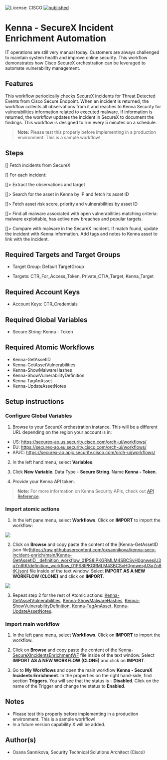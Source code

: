 ![License: CISCO](https://img.shields.io/badge/License-CISCO-blue.svg)
[![published](https://static.production.devnetcloud.com/codeexchange/assets/images/devnet-published.svg)](https://developer.cisco.com/codeexchange/github/repo/<REPO-HERE>)

# Kenna - SecureX Incident Enrichment Automation

IT operations are still very manual today. Customers are always challenged to maintain system health and improve online security. This workflow demonstrates how Cisco SecureX orchestration can be leveraged to automate vulnerability management.

## Features

This workflow periodically checks SecureX incidents for Threat Detected Events from Cisco Secure Endpoint. When an incident is returned, the workflow collects all observations from it and reaches to Kenna Security for vulnerabilities information related to executed malware. If information is returned, the workflow updates the incident in SecureX to document the findings. This workflow is designed to run every 5 minutes on a schedule.

> **Note:** Please test this properly before implementing in a production environment. This is a sample workflow!

## Steps

[] Fetch incidents from SecureX

[] For each incident:

[]> Extract the observations and target

[]> Search for the asset in Kenna by IP and fetch its asset ID

[]> Fetch asset risk score, priority and vulnerabilities by asset ID

[]> Find all malware associated with open vulnerabilities matching criteria: malware exploitable, has active new breaches and popular targets.

[]> Compare with malware in the SecureX incident. If match found, update the incident with Kenna information. Add tags and notes to Kenna asset to link with the incident.

## Required Targets and Target Groups

* Target Group: Default TargetGroup

* Targets: CTR_For_Access_Token, Private_CTIA_Target, Kenna_Target

## Required Account Keys

* Account Keys: CTR_Credentials

## Required Global Variables

* Secure String: Kenna - Token

## Required Atomic Workflows

* Kenna-GetAssetID
* Kenna-GetAssetVulnerabilities
* Kenna-ShowMalwareHashes
* Kenna-ShowVulnerabilityDefinition
* Kenna-TagAnAsset
* Kenna-UpdateAssetNotes

## Setup instructions

### Configure Global Variables

1. Browse to your SecureX orchestration instance. This will be a different URL depending on the region your account is in: 

* US: https://securex-ao.us.security.cisco.com/orch-ui/workflows/
* EU: https://securex-ao.eu.security.cisco.com/orch-ui/workflows/
* APJC: https://securex-ao.apjc.security.cisco.com/orch-ui/workflows/

2. In the left hand menu, select **Variables**.

3. Click **New Variable**. Data Type - **Secure String**. Name **Kenna - Token**.

4. Provide your Kenna API token.

>**Note:** For more information on Kenna Security APIs, check out [API Reference](https://apidocs.kennasecurity.com/reference).


### Import atomic actions

1. In the left pane menu, select **Workflows**. Click on **IMPORT** to import the workflow:

![](screenshots/import-workflow.png)

2. Click on **Browse** and copy paste the content of the [Kenna-GetAssetID json file]https://raw.githubusercontent.com/oxsannikova/kenna-secx-incident-enrich/main/Kenna-GetAssetID__definition_workflow_01PS8IPKGRMLM4SBCSvH0gnwesjU3qZn8tK/definition_workflow_01PS8IPKGRMLM4SBCSvH0gnwesjU3qZn8tK.json) file inside of the text window. Select **IMPORT AS A NEW WORKFLOW (CLONE)** and click on **IMPORT**.

![](screenshots/copy-paste.png)

3. Repeat step 2 for the rest of Atomic actions: [Kenna-GetAssetVulnerabilities](https://raw.githubusercontent.com/oxsannikova/kenna-secx-incident-enrich/main/Kenna-GetAssetVulnerabilities__definition_workflow_01PS92J4863DX7ifHF01heFerwmqnoTJ2YI/definition_workflow_01PS92J4863DX7ifHF01heFerwmqnoTJ2YI.json), [Kenna-ShowMalwareHashes](https://raw.githubusercontent.com/oxsannikova/kenna-secx-incident-enrich/main/Kenna-ShowMalwareHashes__definition_workflow_01PSAG3UACQ1N38Q4Bns45cYWo4hpBsqNGv/definition_workflow_01PSAG3UACQ1N38Q4Bns45cYWo4hpBsqNGv.json), [Kenna-ShowVulnerabilityDefinition](https://raw.githubusercontent.com/oxsannikova/kenna-secx-incident-enrich/main/Kenna-ShowVilnerabilityDefinition__definition_workflow_01PT1JRLJ5QHH3Fb3lctaK2Uqk40TuL4ldW/definition_workflow_01PT1JRLJ5QHH3Fb3lctaK2Uqk40TuL4ldW.json), [Kenna-TagAnAsset](https://raw.githubusercontent.com/oxsannikova/kenna-secx-incident-enrich/main/Kenna-TagAnAsset__definition_workflow_01PT35JR1M1EX3nOhjfiu2AXQ7u1scMmHmf/definition_workflow_01PT35JR1M1EX3nOhjfiu2AXQ7u1scMmHmf.json), [Kenna-UpdateAssetNotes](https://raw.githubusercontent.com/oxsannikova/kenna-secx-incident-enrich/main/Kenna-UpdateAssetNotes__definition_workflow_01PT3O5HVQHTM4rskgSAYVYEl6EZbT7vZit/definition_workflow_01PT3O5HVQHTM4rskgSAYVYEl6EZbT7vZit.json).

### Import main workflow

1. In the left pane menu, select **Workflows**. Click on **IMPORT** to import the workflow.

2. Click on **Browse** and copy paste the content of the [Kenna-SecureXIncidentsEnrichmentWF](https://raw.githubusercontent.com/oxsannikova/kenna-secx-incident-enrich/main/Kenna-SecureXIncidentsEnrichmentWF__definition_workflow_01PS6ZOQJ757L4tTyTL407ymLunCPJgdOLW/definition_workflow_01PS6ZOQJ757L4tTyTL407ymLunCPJgdOLW.json) file inside of the text window.  Select **IMPORT AS A NEW WORKFLOW (CLONE)** and click on **IMPORT**.

3. Go to **My Workflows** and open the main workflow **Kenna - SecureX Incidents Enrichment**. In the properties on the right hand-side, find section **Triggers**. You will see that the status is - **Disabled**. Click on the name of the Trigger and change the status to **Enabled**.

## Notes

* Please test this properly before implementing in a production environment. This is a sample workflow!
* In a future version capability X will be added.

## Author(s)

* Oxana Sannikova, Security Technical Solutions Architect (Cisco)
